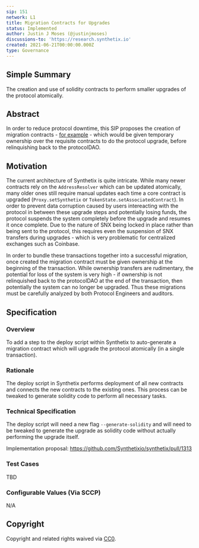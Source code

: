 ```yaml
---
sip: 151
network: L1
title: Migration Contracts for Upgrades
status: Implemented
author: Justin J Moses (@justinjmoses)
discussions-to: 'https://research.synthetix.io'
created: 2021-06-21T00:00:00.000Z
type: Governance
---
```


<!--You can leave these HTML comments in your merged SIP and delete the visible duplicate text guides, they will not appear and may be helpful to refer to if you edit it again. This is the suggested template for new SIPs. Note that an SIP number will be assigned by an editor. When opening a pull request to submit your SIP, please use an abbreviated title in the filename, `sip-draft_title_abbrev.md`. The title should be 44 characters or less.-->

## Simple Summary

The creation and use of solidity contracts to perform smaller upgrades of the protocol atomically.

## Abstract

<!--A short (~200 word) description of the proposed change, the abstract should clearly describe the proposed change. This is what *will* be done if the SIP is implemented, not *why* it should be done or *how* it will be done. If the SIP proposes deploying a new contract, write, "we propose to deploy a new contract that will do x".-->

In order to reduce protocol downtime, this SIP proposes the creation of migration contracts - [for example](https://gist.github.com/justinjmoses/a960c9d2873697a592b781020c2359f6) - which would be given temporary ownership over the requisite contracts to do the protocol upgrade, before relinquishing back to the protocolDAO.

## Motivation

<!--This is the problem statement. This is the *why* of the SIP. It should clearly explain *why* the current state of the protocol is inadequate.  It is critical that you explain *why* the change is needed, if the SIP proposes changing how something is calculated, you must address *why* the current calculation is innaccurate or wrong. This is not the place to describe how the SIP will address the issue!-->

The current architecture of Synthetix is quite intricate. While many newer contracts rely on the `AddressResolver` which can be updated atomically, many older ones still require manual updates each time a core contract is upgraded (`Proxy.setSynthetix` or `TokenState.setAssociatedContract`). In order to prevent data corruption caused by users intereacting with the protocol in between these upgrade steps and potentially losing funds, the protocol suspends the system completely before the upgrade and resumes it once complete. Due to the nature of SNX being locked in place rather than being sent to the protocol, this requires even the suspension of SNX transfers during upgrades - which is very problematic for centralized exchanges such as Coinbase.

In order to bundle these transactions together into a successful migration, once created the migration contract must be given ownership at the beginning of the transaction. While ownership transfers are rudimentary, the potential for loss of the system is very high - if ownership is not relinquished back to the protocolDAO at the end of the transaction, then potentially the system can no longer be upgraded. Thus these migrations must be carefully analyzed by both Protocol Engineers and auditors.

## Specification

<!--The specification should describe the syntax and semantics of any new feature, there are five sections
1. Overview
2. Rationale
3. Technical Specification
4. Test Cases
5. Configurable Values
-->

### Overview

To add a step to the deploy script within Synthetix to auto-generate a migration contract which will upgrade the protocol atomically (in a single transaction).

### Rationale

The deploy script in Synthetix performs deployment of all new contracts and connects the new contracts to the existing ones. This process can be tweaked to generate solidity code to perform all necessary tasks.

### Technical Specification

The deploy script will need a new flag `--generate-solidity` and will need to be tweaked to generate the upgrade as solidity code without actually performing the upgrade itself.

Implementation proposal: https://github.com/Synthetixio/synthetix/pull/1313

### Test Cases

TBD

### Configurable Values (Via SCCP)

N/A

## Copyright

Copyright and related rights waived via [CC0](https://creativecommons.org/publicdomain/zero/1.0/).
